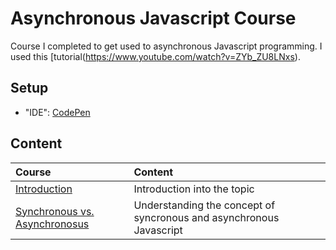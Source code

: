 # Asynchronous Javascript Course #
Course I completed to get used to asynchronous Javascript programming. I used this [tutorial(https://www.youtube.com/watch?v=ZYb_ZU8LNxs).

## Setup ##
- "IDE": [CodePen](https://codepen.io/)

## Content ##

| Course | Content |
| :----- | :------ |
| [Introduction]() | Introduction into the topic |
| [Synchronous vs. Asynchronosus]() | Understanding the concept of syncronous and asynchronous Javascript |